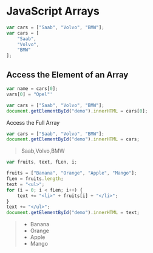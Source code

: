 # JavaScript Arrays
```javascript
var cars = ["Saab", "Volvo", "BMW"];
var cars = [
	"Saab",
	"Volvo",
	"BMW"
];
```

## Access the Element of an Array
```javascript
var name = cars[0];
vars[0] = "Opel"'
```
```javascript
var cars = ["Saab", "Volvo", "BMW"];
document.getElementById("demo").innerHTML = cars[0];
```
Access the Full Array
```javascript
var cars = ["Saab", "Volvo", "BMW"];
document.getElementById("demo").innerHTML = cars;
```
> Saab,Volvo,BMW

```javascript
var fruits, text, fLen, i;

fruits = ["Banana", "Orange", "Apple", "Mango"];
fLen = fruits.length;
text = "<ul>";
for (i = 0; i < fLen; i++) {
    text += "<li>" + fruits[i] + "</li>";
}
text += "</ul>";
document.getElementById("demo").innerHTML = text;
```
> * Banana
> * Orange
> * Apple
> * Mango

